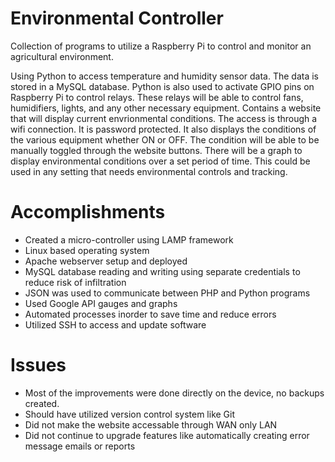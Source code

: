 Environmental Controller
========================
Collection of programs to utilize a Raspberry Pi to control and monitor an agricultural environment.

Using Python to access temperature and humidity sensor data. The data is stored in a MySQL database.
Python is also used to activate GPIO pins on Raspberry Pi to control relays. 
These relays will be able to control fans, humidifiers, lights, and any other necessary equipment.
Contains a website that will display current envrionmental conditions.
The access is through a wifi connection. It is password protected.
It also displays the conditions of the various equipment whether ON or OFF.
The condition will be able to be manually toggled through the website buttons.
There will be a graph to display environmental conditions over a set period of time.
This could be used in any setting that needs environmental controls and tracking.

# Accomplishments
- Created a micro-controller using LAMP framework
- Linux based operating system
- Apache webserver setup and deployed
- MySQL database reading and writing using separate credentials to reduce risk of infiltration
- JSON was used to communicate between PHP and Python programs
- Used Google API gauges and graphs
- Automated processes inorder to save time and reduce errors
- Utilized SSH to access and update software

# Issues
- Most of the improvements were done directly on the device, no backups created.
- Should have utilized version control system like Git
- Did not make the website accessable through WAN only LAN
- Did not continue to upgrade features like automatically creating error message emails or reports
